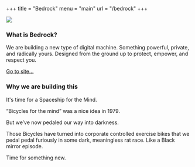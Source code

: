 +++
title = "Bedrock"
menu  = "main"
url = "/bedrock"
+++


<img src="/img/work/Bedrock.png" id="work-bedrock"></img>


<h3>What is Bedrock?</h3>
<p>We are building a new type of digital machine.
Something powerful, private, and radically yours.
Designed from the ground up to protect, empower, and respect you.</p>
<a target="_blank" href="https://bedrock.ai" class="link work-site">Go to site...</a>

<h3>Why we are building this</h3>
<p>It's time for a Spaceship for the Mind.</p>
<p>“Bicycles for the mind” was a nice idea in 1979.</p>
<p>But we’ve now pedaled our way into darkness.</p>
<p>Those Bicycles have turned into corporate controlled exercise bikes that we pedal pedal furiously in some dark, meaningless rat race. Like a Black mirror episode.</p>

<p>Time for something new.</p>

<!-- 
<p>Our lives are being conducted increasingly online. This digital renaissance has led to some amazing things. Just imagine going back to a world without Google Maps. But it has also resulted in some surprisingly bad things. Like, threatening-the-continued-existence-of-our-species bad.</p>

<p>Our civic institutions, those hallowed, battle-tested pillars of society that we painstakingly built up from nothing and ferociously defended to the death time and again, are now being violently shook to their very foundations. The cracks are spreading rapidly and ominously, in a  way we haven’t seen before.</p>

<p>Our collective sanity is being assaulted by a constant barrage of toxic digital effluvium, a storm of enraged yet meaningless chatter howling in our ears, thousands of pings and pokes and messages and notifications and bills and requests and GoFundMes and hell.</p>

<p>Our self-hood is being hollowed out—identities hacked, money stolen, our free-will undermined by incredibly insidious manipulation, our humanity debased by automated indignity and overwhelming, incomprehensible demands from all corners.</p>

<p>This cannot go on.</p>

<p>We need a place to conduct our digital activities in peace.</p>

<p>Bedrock is that place.</p>
 -->
